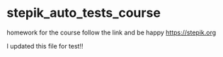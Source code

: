 # stepik_auto_tests_course
homework for the course
follow the link and be happy https://stepik.org

I updated this file for test!!